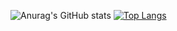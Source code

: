![Anurag's GitHub stats](https://github-readme-stats.vercel.app/api?username=allanindex&show_icons=true&theme=dark)
[![Top Langs](https://github-readme-stats.vercel.app/api/top-langs/?username=anuraghazra&hide_progress=true)](https://github.com/anuraghazra/github-readme-stats)
